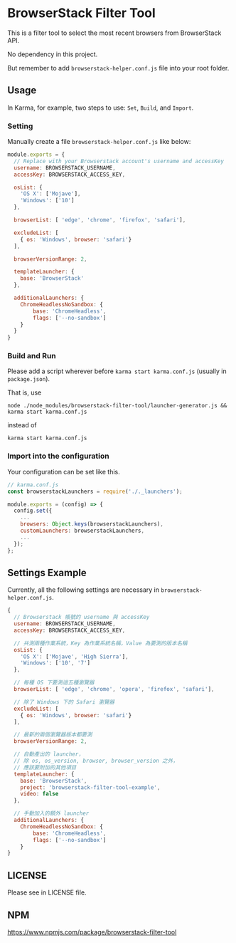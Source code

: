 # BrowserStack Filter Tool

This is a filter tool to select the most recent browsers from BrowserStack API.

No dependency in this project.

But remember to add `browserstack-helper.conf.js` file into your root folder.

## Usage

In Karma, for example, two steps to use: `Set`, `Build`, and `Import`.

### Setting

Manually create a file `browserstack-helper.conf.js` like below:

```javascript
module.exports = {
  // Replace with your Browserstack account's username and accessKey
  username: BROWSERSTACK_USERNAME,
  accessKey: BROWSERSTACK_ACCESS_KEY,

  osList: {
    'OS X': ['Mojave'],
    'Windows': ['10']
  },

  browserList: [ 'edge', 'chrome', 'firefox', 'safari'],

  excludeList: [
    { os: 'Windows', browser: 'safari'}
  ],

  browserVersionRange: 2,

  templateLauncher: {
    base: 'BrowserStack'
  },

  additionalLaunchers: {
    ChromeHeadlessNoSandbox: {
        base: 'ChromeHeadless',
        flags: ['--no-sandbox']
    }
  }
}
```

### Build and Run

Please add a script wherever before `karma start karma.conf.js` (usually in `package.json`).

That is, use

```shell
node ./node_modules/browserstack-filter-tool/launcher-generator.js && karma start karma.conf.js
```

instead of

```shell
karma start karma.conf.js
```

### Import into the configuration

Your configuration can be set like this.

```javascript
// karma.conf.js
const browserstackLaunchers = require('./._launchers');

module.exports = (config) => {
  config.set({
    ...
    browsers: Object.keys(browserstackLaunchers),
    customLaunchers: browserstackLaunchers,
    ...
  });
};
```

## Settings Example

Currently, all the following settings are necessary in `browserstack-helper.conf.js`.

```javascript
{
  // Browserstack 帳號的 username 與 accessKey
  username: BROWSERSTACK_USERNAME,
  accessKey: BROWSERSTACK_ACCESS_KEY,

  // 共測兩種作業系統，Key 為作業系統名稱，Value 為要測的版本名稱
  osList: {
    'OS X': ['Mojave', 'High Sierra'],
    'Windows': ['10', '7']
  },

  // 每種 OS 下要測這五種瀏覽器
  browserList: [ 'edge', 'chrome', 'opera', 'firefox', 'safari'],

  // 除了 Windows 下的 Safari 瀏覽器
  excludeList: [
    { os: 'Windows', browser: 'safari'}
  ],

  // 最新的兩個瀏覽器版本都要測
  browserVersionRange: 2,

  // 自動產出的 launcher，
  // 除 os, os_version, browser, browser_version 之外，
  // 應該要附加的其他項目
  templateLauncher: {
    base: 'BrowserStack',
    project: 'browserstack-filter-tool-example',
    video: false
  },

  // 手動加入的額外 launcher
  additionalLaunchers: {
    ChromeHeadlessNoSandbox: {
        base: 'ChromeHeadless',
        flags: ['--no-sandbox']
    }
}
```

## LICENSE

Please see in LICENSE file.

## NPM
https://www.npmjs.com/package/browserstack-filter-tool
